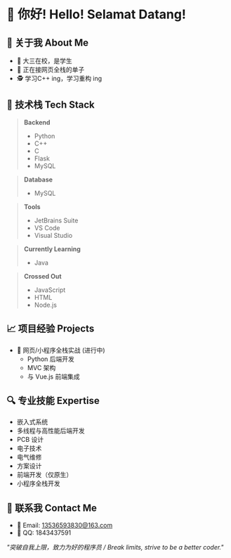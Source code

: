 # 👋 你好! Hello! Selamat Datang!

## 💫 关于我 About Me

- 🌿 大三在校，是学生
- 🔧 正在接网页全栈的单子
- 🕵️ 学习C++ ing，学习重构 ing

## 🚀 技术栈 Tech Stack

> **Backend**
>
> - Python
> - C++
> - C
> - Flask
> - MySQL

> **Database**
>
> - MySQL

> **Tools**
>
> - JetBrains Suite
> - VS Code
> - Visual Studio

> **Currently Learning**
>
> - Java

> **Crossed Out**
>
> - JavaScript
> - HTML
> - Node.js

## 📈 项目经验 Projects

- 🌟 网页/小程序全栈实战 (进行中)
  - Python 后端开发
  - MVC 架构
  - 与 Vue.js 前端集成

## 🔍 专业技能 Expertise

- 嵌入式系统
- 多线程与高性能后端开发
- PCB 设计
- 电子技术
- 电气维修
- 方案设计
- 前端开发（仅原生）
- 小程序全栈开发

## 📩 联系我 Contact Me

- 📧 Email: [13536593830@163.com](mailto:13536593830@163.com)
- 💎 QQ: 1843437591


*"突破自我上限，致力为好的程序员 / Break limits, strive to be a better coder."*

